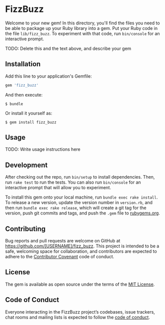 # FizzBuzz

Welcome to your new gem! In this directory, you'll find the files you need to be able to package up your Ruby library into a gem. Put your Ruby code in the file `lib/fizz_buzz`. To experiment with that code, run `bin/console` for an interactive prompt.

TODO: Delete this and the text above, and describe your gem

## Installation

Add this line to your application's Gemfile:

```ruby
gem 'fizz_buzz'
```

And then execute:

    $ bundle

Or install it yourself as:

    $ gem install fizz_buzz

## Usage

TODO: Write usage instructions here

## Development

After checking out the repo, run `bin/setup` to install dependencies. Then, run `rake test` to run the tests. You can also run `bin/console` for an interactive prompt that will allow you to experiment.

To install this gem onto your local machine, run `bundle exec rake install`. To release a new version, update the version number in `version.rb`, and then run `bundle exec rake release`, which will create a git tag for the version, push git commits and tags, and push the `.gem` file to [rubygems.org](https://rubygems.org).

## Contributing

Bug reports and pull requests are welcome on GitHub at https://github.com/[USERNAME]/fizz_buzz. This project is intended to be a safe, welcoming space for collaboration, and contributors are expected to adhere to the [Contributor Covenant](http://contributor-covenant.org) code of conduct.

## License

The gem is available as open source under the terms of the [MIT License](https://opensource.org/licenses/MIT).

## Code of Conduct

Everyone interacting in the FizzBuzz project’s codebases, issue trackers, chat rooms and mailing lists is expected to follow the [code of conduct](https://github.com/[USERNAME]/fizz_buzz/blob/master/CODE_OF_CONDUCT.md).
